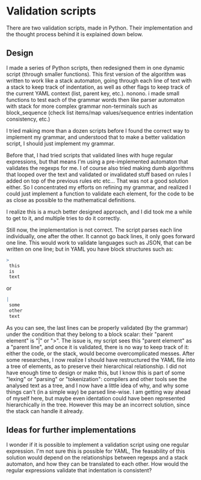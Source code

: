 # Validation scripts

There are two validation scripts, made in Python.
Their implementation and the thought process behind it is explained down below.

## Design

I made a series of Python scripts, then redesigned them in one dynamic script (through smaller functions).
This first version of the algorithm was written to work like a stack automaton, going through each line of text with a stack to keep track of indentation, as well as other flags to keep track of the current YAML context (list, parent key, etc.).
nonono.
i made small functions to test each of the grammar words
then like parser automaton with stack for more complex grammar non-terminals such as block_sequence (check list items/map values/sequence entries indentation consistency, etc.)

I tried making more than a dozen scripts before I found the correct way to implement my grammar, and understood that to make a better validation script, I should just implement my grammar.

Before that, I had tried scripts that validated lines with huge regular expressions, but that means I'm using a pre-implemented automaton that validates the regexps for me.
I of course also tried making dumb algorithms that looped over the text and validated or invalidated stuff based on rules I added on top of the previous rules etc etc... That was not a good solution either.
So I concentrated my efforts on refining my grammar, and realized I could just implement a function to validate each element, for the code to be as close as possible to the mathematical definitions.

I realize this is a much better designed approach, and I did took me a while to get to it, and multiple tries to do it correctly.

Still now, the implementation is not correct. The script parses each line individually, one after the other. It cannot go back lines, it only goes forward one line.
This would work to validate languages such as JSON, that can be written on one line; but in YAML you have block structures such as:

```yaml
>
 this
 is
 text
```

or

```yaml
|
 some
 other
 text
```

As you can see, the last lines can be properly validated (by the grammar) under the condition that they belong to a block scalar: their "parent element" is "|" or ">".
The issue is, my script sees this "parent element" as a "parent line", and once it is validated, there is no way to keep track of it: either the code, or the stack, would become overcomplicated messes.
After some researches, I now realize I should have restructured the YAML file into a tree of elements, as to preserve their hierarchical relationship. I did not have enough time to design or make this, but I know this is part of some "lexing" or "parsing" or "tokenization": compilers and other tools see the analysed text as a tree, and I now have a little idea of why, and why some things can't (in a simple way) be parsed line-wise.
I am getting way ahead of myself here, but maybe even identation could have been represented hierarchically in the tree. However this may be an incorrect solution, since the stack can handle it already.

## Ideas for further implementations

I wonder if it is possible to implement a validation script using one regular expression.
I'm not sure this is possible for YAML,
The feasability of this solution would depend on the relationships between regexps and a stack automaton, and how they can be translated to each other. How would the regular expressions validate that indentation is consistent?
